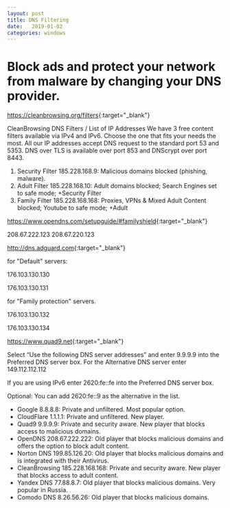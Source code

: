 ```yaml
---
layout: post
title: DNS Filtering
date:   2019-01-02
categories: windows
---
```

# Block ads and protect your network from malware by changing your DNS provider.



<https://cleanbrowsing.org/filters>{:target="_blank"}

CleanBrowsing DNS Filters / List of IP Addresses
We have 3 free content filters available via IPv4 and IPv6. Choose the one that fits your needs the most. All our IP addresses accept DNS request to the standard port 53 and 5353. DNS over TLS is available over port 853 and DNScrypt over port 8443.

1. Security Filter 185.228.168.9:   Malicious domains blocked (phishing, malware).
2. Adult Filter      185.228.168.10:  Adult domains blocked; Search Engines set to safe mode; +Security Filter
3. Family Filter    185.228.168.168: Proxies, VPNs & Mixed Adult Content blocked; Youtube to safe mode; +Adult

<https://www.opendns.com/setupguide/#familyshield>{:target="_blank"}

208.67.222.123
208.67.220.123

<http://dns.adguard.com>{:target="_blank"}

for "Default" servers:

176.103.130.130

176.103.130.131

for "Family protection" servers.

176.103.130.132

176.103.130.134

<https://www.quad9.net>{:target="_blank"}

Select “Use the following DNS server addresses” and enter 9.9.9.9 into the Preferred DNS server box. For the Alternative DNS server enter 149.112.112.112

If you are using IPv6 enter 2620:fe::fe into the Preferred DNS server box.

Optional: You can add 2620:fe::9 as the alternative in the list.


* Google 8.8.8.8: Private and unfiltered. Most popular option.
* CloudFlare 1.1.1.1: Private and unfiltered. New player.
* Quad9 9.9.9.9: Private and security aware. New player that blocks access to malicious domains.
* OpenDNS 208.67.222.222: Old player that blocks malicious domains and offers the option to block adult content.
* Norton DNS 199.85.126.20: Old player that blocks malicious domains and is integrated with their Antivirus.
* CleanBrowsing 185.228.168.168: Private and security aware. New player that blocks access to adult content.
* Yandex DNS 77.88.8.7: Old player that blocks malicious domains. Very popular in Russia.
* Comodo DNS 8.26.56.26: Old player that blocks malicious domains.